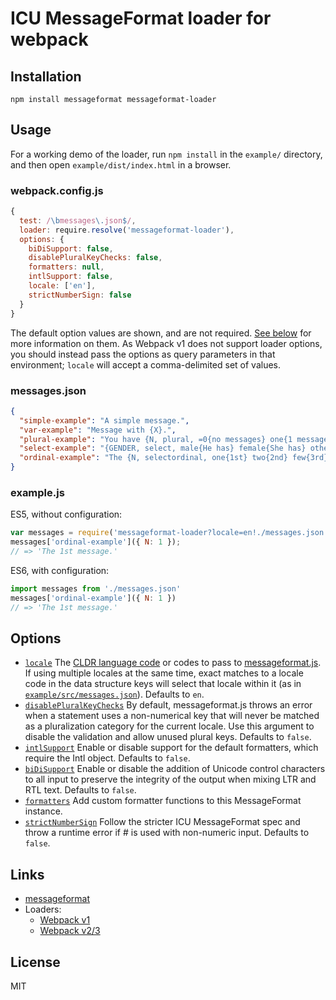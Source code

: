 # ICU MessageFormat loader for webpack


## Installation

```
npm install messageformat messageformat-loader
```


## Usage

For a working demo of the loader, run `npm install` in the `example/` directory, and then open `example/dist/index.html` in a browser.

### webpack.config.js

```js
{
  test: /\bmessages\.json$/,
  loader: require.resolve('messageformat-loader'),
  options: {
    biDiSupport: false,
    disablePluralKeyChecks: false,
    formatters: null,
    intlSupport: false,
    locale: ['en'],
    strictNumberSign: false
  }
}
```

The default option values are shown, and are not required. [See below](#options) for more information on them. As Webpack v1 does not support loader options, you should instead pass the options as query parameters in that environment; `locale` will accept a comma-delimited set of values.

### messages.json

```json
{
  "simple-example": "A simple message.",
  "var-example": "Message with {X}.",
  "plural-example": "You have {N, plural, =0{no messages} one{1 message} other{# messages}}.",
  "select-example": "{GENDER, select, male{He has} female{She has} other{They have}} sent you a message.",
  "ordinal-example": "The {N, selectordinal, one{1st} two{2nd} few{3rd} other{#th}} message."
}
```

### example.js

ES5, without configuration:
```js
var messages = require('messageformat-loader?locale=en!./messages.json');
messages['ordinal-example']({ N: 1 });
// => 'The 1st message.'
```

ES6, with configuration:
```js
import messages from './messages.json'
messages['ordinal-example']({ N: 1 })
// => 'The 1st message.'
```


## Options

* [`locale`](https://messageformat.github.io/messageformat.js/doc/MessageFormat.html#MessageFormat) The [CLDR language code](http://www.unicode.org/cldr/charts/29/supplemental/language_territory_information.html) or codes to pass to [messageformat.js](https://messageformat.github.io/messageformat.js/doc/MessageFormat.html). If using multiple locales at the same time, exact matches to a locale code in the data structure keys will select that locale within it (as in [`example/src/messages.json`](example/src/messages.json)). Defaults to `en`.
* [`disablePluralKeyChecks`](https://messageformat.github.io/messageformat.js/doc/MessageFormat.html#disablePluralKeyChecks) By default, messageformat.js throws an error when a statement uses a non-numerical key that will never be matched as a pluralization category for the current locale. Use this argument to disable the validation and allow unused plural keys. Defaults to `false`.
* [`intlSupport`](https://messageformat.github.io/messageformat.js/doc/MessageFormat.html#setIntlSupport) Enable or disable support for the default formatters, which require the Intl object. Defaults to `false`.
* [`biDiSupport`](https://messageformat.github.io/messageformat.js/doc/MessageFormat.html#setBiDiSupport) Enable or disable the addition of Unicode control characters to all input to preserve the integrity of the output when mixing LTR and RTL text. Defaults to `false`.
* [`formatters`](https://messageformat.github.io/messageformat.js/doc/MessageFormat.html#addFormatters) Add custom formatter functions to this MessageFormat instance.
* [`strictNumberSign`](https://messageformat.github.io/messageformat.js/doc/MessageFormat.html#setStrictNumberSign) Follow the stricter ICU MessageFormat spec and throw a runtime error if # is used with non-numeric input. Defaults to `false`.


## Links

- [messageformat](https://messageformat.github.io/)
- Loaders:
  - [Webpack v1](https://webpack.github.io/docs/using-loaders.html)
  - [Webpack v2/3](https://webpack.js.org/concepts/loaders/)


## License

MIT
